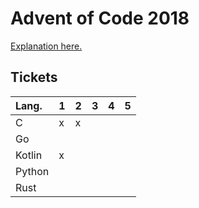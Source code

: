 # Advent of Code 2018
[Explanation here.](https://kageru.moe/blog/article/aoc)

## Tickets
| Lang.  | 1 | 2 | 3 | 4 | 5 |
|:-------|---|---|---|---|---|
| C      | x | x |   |   |   |
| Go     |   |   |   |   |   |
| Kotlin | x |   |   |   |   |
| Python |   |   |   |   |   |
| Rust   |   |   |   |   |   |
